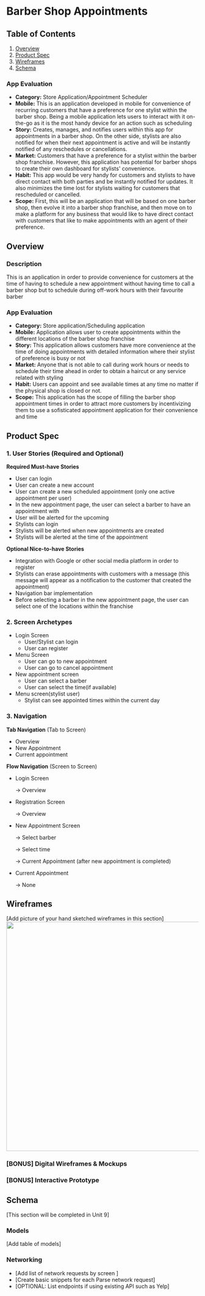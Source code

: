 # Barber Shop Appointments

## Table of Contents
1. [Overview](#Overview)
1. [Product Spec](#Product-Spec)
1. [Wireframes](#Wireframes)
2. [Schema](#Schema)

### App Evaluation

- **Category:** Store Application/Appointment Scheduler
- **Mobile:** This is an application developed in mobile for convenience of recurring customers that have a preference for one stylist within the barber shop. Being a mobile application lets users to interact with it on-the-go as it is the most handy device for an action such as scheduling
- **Story:** Creates, manages, and notifies users within this app for appointments in a barber shop. On the other side, stylists are also notified for when their next appointment is active and will be instantly notified of any reschedules or cancellations.
- **Market:** Customers that have a preference for a stylist within the barber shop franchise. However, this application has potential for barber shops to create their own dashboard for stylists' convenience.
- **Habit:** This app would be very handy for customers and stylists to have direct contact with both parties and be instantly notified for updates. It also minimizes the time lost for stylists waiting for customers that rescheduled or cancelled.   
- **Scope:** First, this will be an application that will be based on one barber shop, then evolve it into a barber shop franchise, and then move on to make a platform for any business that would like to have direct contact with customers that like to make appointments with an agent of their preference. 

## Overview
### Description
This is an application in order to provide convenience for customers at the time of having to schedule a new appointment without having time to call a barber shop but to schedule during off-work hours with their favourite barber 

### App Evaluation
- **Category:** Store application/Scheduling application
- **Mobile:** Application allows user to create appointments within the different locations of the barber shop franchise
- **Story:** This application allows customers have more convenience at the time of doing appointments with detailed information where their stylist of preference is busy or not 
- **Market:** Anyone that is not able to call during work hours or needs to schedule their time ahead in order to obtain a haircut or any service related with styling
- **Habit:** Users can appoint and see available times at any time no matter if the physical shop is closed or not. 
- **Scope:** This application has the scope of filling the barber shop appointment times in order to attract more customers by incentivizing them to use a sofisticated appointment application for their convenience and time

## Product Spec

### 1. User Stories (Required and Optional)

**Required Must-have Stories**

* User can login
* User can create a new account
* User can create a new scheduled appointment (only one active appointment per user)
* In the new appointment page, the user can select a barber to have an appointment with
* User will be alerted for the upcoming 
* Stylists can login
* Stylists will be alerted when new appointments are created
* Stylists will be alerted at the time of the appointment

**Optional Nice-to-have Stories**

* Integration with Google or other social media platform in order to register
* Stylists can erase appointments with customers with a message (this message will appear as a notification to the customer that created the appointment)
* Navigation bar implementation
* Before selecting a barber in the new appointment page, the user can select one of the locations within the franchise

### 2. Screen Archetypes

* Login Screen
   * User/Stylist can login
   * User can register
* Menu Screen
   * User can go to new appointment
   * User can go to cancel appointment
* New appointment screen
   * User can select a barber
   * User can select the time(if available)
* Menu screen(stylist user)
   * Stylist can see appointed times within the current day

### 3. Navigation

**Tab Navigation** (Tab to Screen)

* Overview
* New Appointment
* Current appointment

**Flow Navigation** (Screen to Screen)

* Login Screen

   -> Overview
* Registration Screen

   -> Overview
* New Appointment Screen

   -> Select barber

   -> Select time

   -> Current Appointment (after new appointment is completed)

* Current Appointment

   -> None

## Wireframes
[Add picture of your hand sketched wireframes in this section]
<img src="YOUR_WIREFRAME_IMAGE_URL" width=600>

### [BONUS] Digital Wireframes & Mockups

### [BONUS] Interactive Prototype

## Schema 
[This section will be completed in Unit 9]
### Models
[Add table of models]
### Networking
- [Add list of network requests by screen ]
- [Create basic snippets for each Parse network request]
- [OPTIONAL: List endpoints if using existing API such as Yelp]
